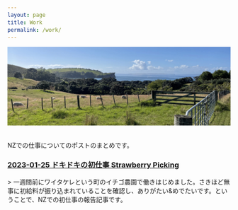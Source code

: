 ```yaml
---
layout: page
title: Work 
permalink: /work/
---
```


<div style="text-align: center">
    <img src="../image/shakespear_beach.jpg"><br>
</div><br>

NZでの仕事についてのポストのまとめです。

<h3>
<a href="https://mihiro1ll1.github.io/sono-in-nz/2024/01/25/%E3%83%89%E3%82%AD%E3%83%89%E3%82%AD%E3%81%AE%E5%88%9D%E4%BB%95%E4%BA%8B-strawberry-picking.html" target="_blank">
2023-01-25 ドキドキの初仕事 Strawberry Picking
</a>
</h3>
> 一週間前にワイタケレという町のイチゴ農園で働きはじめました。さきほど無事に初給料が振り込まれていることを確認し、ありがたい&めでたいです。ということで、NZでの初仕事の報告記事です。

